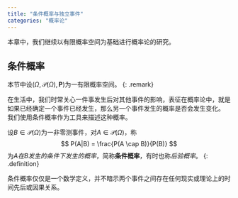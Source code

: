 ```yaml
---
title: "条件概率与独立事件"
categories: "概率论"
---
```


本章中，我们继续以有限概率空间为基础进行概率论的研究。

## 条件概率

本节中设$(\Omega, \mathcal P (\Omega), \mathbf P)$为一有限概率空间。
{: .remark}

在生活中，我们时常关心一件事发生后对其他事件的影响，表征在概率论中，就是如果已经确定一个事件已经发生，那么另一个事件发生的概率是否会发生变化。
我们使用条件概率作为工具来描述这种概率。

设$B \in \mathcal{P}(\Omega)$为一非零测事件，对$A \in \mathcal{P}(\Omega)$，称
$$
P(A|B) = \frac{P(A \cap B)}{P(B)}
$$
为*A在B发生的条件下发生的概率*，简称**条件概率**，有时也称*后验概率*。
{: .definition}

条件概率仅仅是一个数学定义，并不暗示两个事件之间存在任何现实或理论上的时间先后或因果关系。
